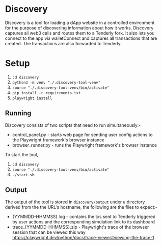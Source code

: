 # Discovery

Discovery is a tool for loading a dApp website in a controlled environment for the purpose of discovering information about how it works. Discovery captures all web3 calls and routes them to a Tenderly fork. It also lets you connect to the app via walletConnect and captures all transactions that are created. The transactions are also forwarded to Tenderly. 

# Setup
1. `cd discovery`
1. `python3 -m venv "./.discovery-tool-venv"`
1. `source "./.discovery-tool-venv/bin/activate"`
1. `pip install -r requirements.txt`
1. `playwright install`

## Running 
Discovery consists of two scripts that need to run simultaneously:-
- control_panel.py - starts web page for sending user config actions to the Playwright framework's browser instance
- browser_runner.py - runs the Playwright framework's browser instance

To start the tool,
1. `cd discovery`
1. `source "./.discovery-tool-venv/bin/activate"`
1. `./start.sh`

## Output
The output of the tool is stored in `discovery/output` under a directory derived from the the URL's hostname, the following are the files to expect:-
- {YYMMDD-HHMMSS}.log - contains the txs sent to Tenderly triggered by user actions and the corresponding simulation link to its dashboard
- trace_{YYMMDD-HHMMSS}.zip - Playwright's trace of the browser session that can be viewed this way https://playwright.dev/python/docs/trace-viewer#viewing-the-trace-1